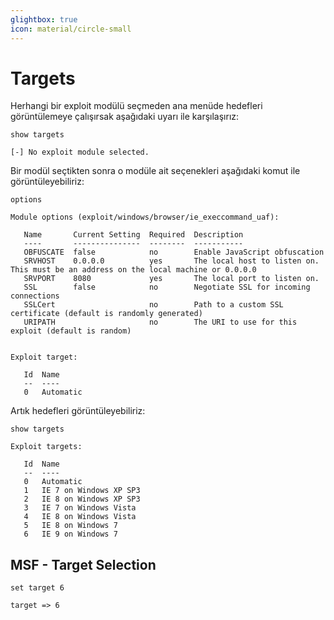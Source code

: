 ```yaml
---
glightbox: true
icon: material/circle-small
---
```


# Targets

Herhangi bir exploit modülü seçmeden ana menüde hedefleri görüntülemeye çalışırsak aşağıdaki uyarı ile karşılaşırız:

```text
show targets
```

```text title="Output"
[-] No exploit module selected.
```

Bir modül seçtikten sonra o modüle ait seçenekleri aşağıdaki komut ile görüntüleyebiliriz:

```text
options
```

```text title="Output"
Module options (exploit/windows/browser/ie_execcommand_uaf):

   Name       Current Setting  Required  Description
   ----       ---------------  --------  -----------
   OBFUSCATE  false            no        Enable JavaScript obfuscation
   SRVHOST    0.0.0.0          yes       The local host to listen on. This must be an address on the local machine or 0.0.0.0
   SRVPORT    8080             yes       The local port to listen on.
   SSL        false            no        Negotiate SSL for incoming connections
   SSLCert                     no        Path to a custom SSL certificate (default is randomly generated)
   URIPATH                     no        The URI to use for this exploit (default is random)


Exploit target:

   Id  Name
   --  ----
   0   Automatic
```

Artık hedefleri görüntüleyebiliriz:

```text
show targets
```

```text title="Output"
Exploit targets:

   Id  Name
   --  ----
   0   Automatic
   1   IE 7 on Windows XP SP3
   2   IE 8 on Windows XP SP3
   3   IE 7 on Windows Vista
   4   IE 8 on Windows Vista
   5   IE 8 on Windows 7
   6   IE 9 on Windows 7
```

## MSF - Target Selection

```text
set target 6
```

```text title="Output"
target => 6
```
